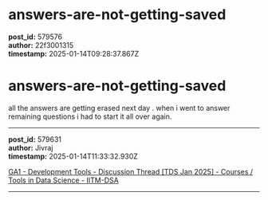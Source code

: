 # answers-are-not-getting-saved

**post_id:** 579576  
**author:** 22f3001315  
**timestamp:** 2025-01-14T09:28:37.867Z

# answers-are-not-getting-saved

all the answers are getting erased next day . when i went to answer remaining questions i had to start it all over again.

---

**post_id:** 579631  
**author:** Jivraj  
**timestamp:** 2025-01-14T11:33:32.930Z

[GA1 - Development Tools - Discussion Thread [TDS Jan 2025] - Courses / Tools in Data Science - IITM-DSA](https://discourse.onlinedegree.iitm.ac.in/t/ga1-development-tools-discussion-thread-tds-jan-2025/161083/28)

---

